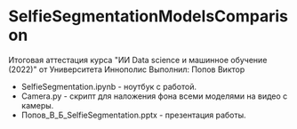 # SelfieSegmentationModelsComparison
Итоговая аттестация курса "ИИ Data science и машинное обучение (2022)" от Университета Иннополис
Выполнил: Попов Виктор

* SelfieSegmentation.ipynb - ноутбук с работой.
* Camera.py - скрипт для наложения фона всеми моделями на видео с камеры.
* Попов_В_Б_SelfieSegmentation.pptx - презентация работы.
